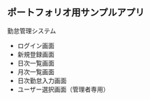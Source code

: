 ## ポートフォリオ用サンプルアプリ  
勤怠管理システム  
- ログイン画面  
- 新規登録画面  
- 日次一覧画面  
- 月次一覧画面  
- 日次勤怠入力画面  
- ユーザー選択画面（管理者専用）  
